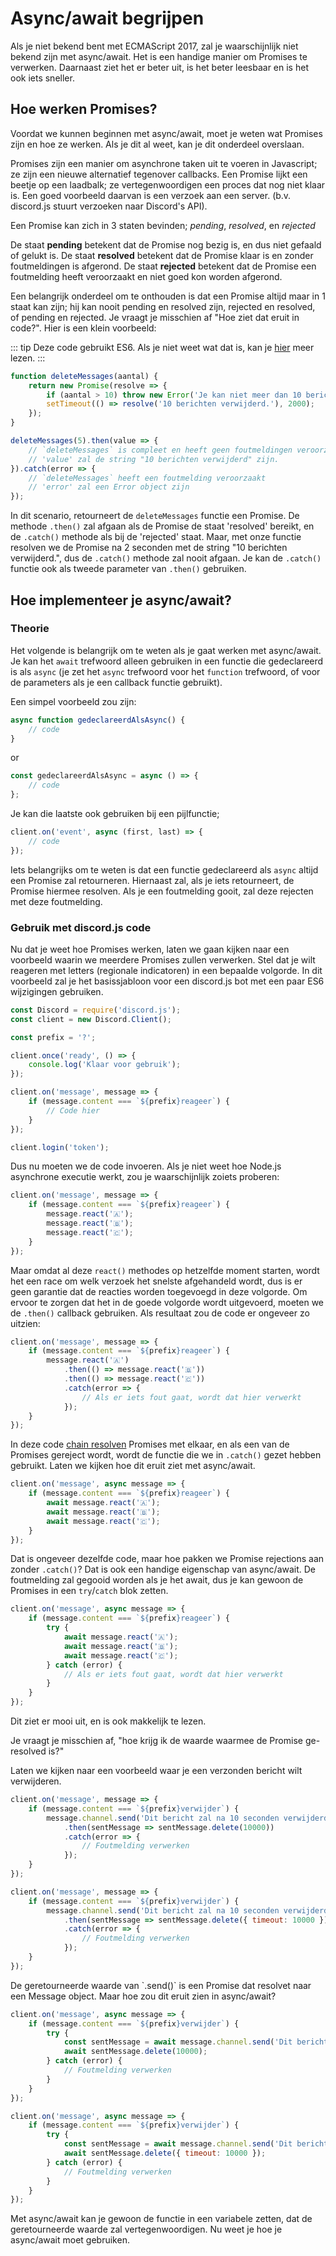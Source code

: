 # Async/await begrijpen

Als je niet bekend bent met ECMAScript 2017, zal je waarschijnlijk niet bekend zijn met async/await. Het is een handige manier om Promises te verwerken. Daarnaast ziet het er beter uit, is het beter leesbaar en is het ook iets sneller.

## Hoe werken Promises?

Voordat we kunnen beginnen met async/await, moet je weten wat Promises zijn en hoe ze werken. Als je dit al weet, kan je dit onderdeel overslaan.

Promises zijn een manier om asynchrone taken uit te voeren in Javascript; ze zijn een nieuwe alternatief tegenover callbacks. Een Promise lijkt een beetje op een laadbalk; ze vertegenwoordigen een proces dat nog niet klaar is. Een goed voorbeeld daarvan is een verzoek aan een server. (b.v. discord.js stuurt verzoeken naar Discord's API).

Een Promise kan zich in 3 staten bevinden; *pending*, *resolved*, en *rejected*

De staat **pending** betekent dat de Promise nog bezig is, en dus niet gefaald of gelukt is.
De staat **resolved** betekent dat de Promise klaar is en zonder foutmeldingen is afgerond.
De staat **rejected** betekent dat de Promise een foutmelding heeft veroorzaakt en niet goed kon worden afgerond.

Een belangrijk onderdeel om te onthouden is dat een Promise altijd maar in 1 staat kan zijn; hij kan nooit pending en resolved zijn, rejected en resolved, of pending en rejected. Je vraagt je misschien af "Hoe ziet dat eruit in code?". Hier is een klein voorbeeld:

::: tip
Deze code gebruikt ES6. Als je niet weet wat dat is, kan je [hier](/additional-info/es6-syntax.md) meer lezen.
:::

```js
function deleteMessages(aantal) {
	return new Promise(resolve => {
		if (aantal > 10) throw new Error('Je kan niet meer dan 10 berichten verwijderen.');
		setTimeout(() => resolve('10 berichten verwijderd.'), 2000);
	});
}

deleteMessages(5).then(value => {
	// `deleteMessages` is compleet en heeft geen foutmeldingen veroorzaakt
	// 'value' zal de string "10 berichten verwijderd" zijn.
}).catch(error => {
	// `deleteMessages` heeft een foutmelding veroorzaakt
	// 'error' zal een Error object zijn
});
```

In dit scenario, retourneert de `deleteMessages` functie een Promise. De methode `.then()` zal afgaan als de Promise de staat 'resolved' bereikt, en de `.catch()` methode als bij de 'rejected' staat. Maar, met onze functie resolven we de Promise na 2 seconden met de string "10 berichten verwijderd.", dus de `.catch()` methode zal nooit afgaan. Je kan de `.catch()` functie ook als tweede parameter van `.then()` gebruiken.

## Hoe implementeer je async/await?

### Theorie

Het volgende is belangrijk om te weten als je gaat werken met async/await. Je kan het `await` trefwoord alleen gebruiken in een functie die gedeclareerd is als `async` (je zet het `async` trefwoord voor het `function` trefwoord, of voor de parameters als je een callback functie gebruikt). 

Een simpel voorbeeld zou zijn:

```js
async function gedeclareerdAlsAsync() {
	// code
}
```

or

```js 
const gedeclareerdAlsAsync = async () => {
	// code
};
```

Je kan die laatste ook gebruiken bij een pijlfunctie;

```js
client.on('event', async (first, last) => {
	// code
});
```

Iets belangrijks om te weten is dat een functie gedeclareerd als `async` altijd een Promise zal retourneren. Hiernaast zal, als je iets retourneert, de Promise hiermee resolven. Als je een foutmelding gooit, zal deze rejecten met deze foutmelding.

### Gebruik met discord.js code

Nu dat je weet hoe Promises werken, laten we gaan kijken naar een voorbeeld waarin we meerdere Promises zullen verwerken. Stel dat je wilt reageren met letters (regionale indicatoren) in een bepaalde volgorde. In dit voorbeeld zal je het basissjabloon voor een discord.js bot met een paar ES6 wijzigingen gebruiken.

```js
const Discord = require('discord.js');
const client = new Discord.Client();

const prefix = '?';

client.once('ready', () => {
	console.log('Klaar voor gebruik');
});

client.on('message', message => {
	if (message.content === `${prefix}reageer`) {
		// Code hier
	}
});

client.login('token');
```

Dus nu moeten we de code invoeren. Als je niet weet hoe Node.js asynchrone executie werkt, zou je waarschijnlijk zoiets proberen:

```js
client.on('message', message => {
	if (message.content === `${prefix}reageer`) {
		message.react('🇦');
		message.react('🇧');
		message.react('🇨');
	}
});
```
Maar omdat al deze `react()` methodes op hetzelfde moment starten, wordt het een race om welk verzoek het snelste afgehandeld wordt, dus is er geen garantie dat de reacties worden toegevoegd in deze volgorde. Om ervoor te zorgen dat het in de goede volgorde wordt uitgevoerd, moeten we de `.then()` callback gebruiken. Als resultaat zou de code er ongeveer zo uitzien:

```js
client.on('message', message => {
	if (message.content === `${prefix}reageer`) {
		message.react('🇦')
			.then(() => message.react('🇧'))
			.then(() => message.react('🇨'))
			.catch(error => {
				// Als er iets fout gaat, wordt dat hier verwerkt
			});
	}
});
```

In deze code [chain resolven](https://developer.mozilla.org/en-US/docs/Web/JavaScript/Reference/Global_Objects/Promise/then#Chaining) Promises met elkaar, en als een van de Promises gereject wordt, wordt de functie die we in `.catch()` gezet hebben gebruikt. Laten we kijken hoe dit eruit ziet met async/await.

```js
client.on('message', async message => {
	if (message.content === `${prefix}reageer`) {
		await message.react('🇦');
		await message.react('🇧');
		await message.react('🇨');
	}
});
```

Dat is ongeveer dezelfde code, maar hoe pakken we Promise rejections aan zonder `.catch()`? Dat is ook een handige eigenschap van async/await. De foutmelding zal gegooid worden als je het await, dus je kan gewoon de Promises in een `try`/`catch` blok zetten.

```js
client.on('message', async message => {
	if (message.content === `${prefix}reageer`) {
		try {
			await message.react('🇦');
			await message.react('🇧');
			await message.react('🇨');
		} catch (error) {
			// Als er iets fout gaat, wordt dat hier verwerkt
		}
	}
});
```

Dit ziet er mooi uit, en is ook makkelijk te lezen.

Je vraagt je misschien af, "hoe krijg ik de waarde waarmee de Promise ge-resolved is?"

Laten we kijken naar een voorbeeld waar je een verzonden bericht wilt verwijderen.

<branch version="11.x">

```js
client.on('message', message => {
	if (message.content === `${prefix}verwijder`) {
		message.channel.send('Dit bericht zal na 10 seconden verwijderd worden')
			.then(sentMessage => sentMessage.delete(10000))
			.catch(error => {
				// Foutmelding verwerken
			});
	}
});
```

</branch>
<branch version="12.x">

```js
client.on('message', message => {
	if (message.content === `${prefix}verwijder`) {
		message.channel.send('Dit bericht zal na 10 seconden verwijderd worden')
			.then(sentMessage => sentMessage.delete({ timeout: 10000 }))
			.catch(error => {
				// Foutmelding verwerken
			});
	}
});
```

</branch>
De geretourneerde waarde van `.send()` is een Promise dat resolvet naar een Message object. Maar hoe zou dit eruit zien in async/await?

<branch version="11.x">

```js
client.on('message', async message => {
	if (message.content === `${prefix}verwijder`) {
		try {
			const sentMessage = await message.channel.send('Dit bericht zal na 10 seconden verwijderd worden.');
			await sentMessage.delete(10000);
		} catch (error) {
			// Foutmelding verwerken
		}
	}
});
```

</branch>
<branch version="12.x">

```js
client.on('message', async message => {
	if (message.content === `${prefix}verwijder`) {
		try {
			const sentMessage = await message.channel.send('Dit bericht zal na 10 seconden verwijderd worden.');
			await sentMessage.delete({ timeout: 10000 });
		} catch (error) {
			// Foutmelding verwerken
		}
	}
});
```

</branch>

Met async/await kan je gewoon de functie in een variabele zetten, dat de geretourneerde waarde zal vertegenwoordigen. Nu weet je hoe je async/await moet gebruiken.
